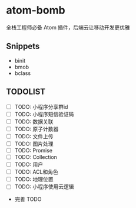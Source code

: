 # atom-bomb

全栈工程师必备 Atom 插件，后端云让移动开发更优雅

## Snippets

- binit
- bmob
- bclass

## TODOLIST
- [ ] TODO: 小程序分享群id
- [ ] TODO: 小程序短信验证码
- [ ] TODO: 数据关联
- [ ] TODO: 原子计数器
- [ ] TODO: 文件上传
- [ ] TODO: 图片处理
- [ ] TODO: Promise
- [ ] TODO: Collection
- [ ] TODO: 用户
- [ ] TODO: ACL和角色
- [ ] TODO: 地理位置
- [ ] TODO: 小程序使用云逻辑
- 完善 TODO
